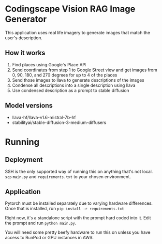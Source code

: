 # Codingscape Vision RAG Image Generator
This application uses real life imagery to generate images that match the user's description.

## How it works
1. Find places using Google's Place API
2. Send coordinates from step 1 to Google Street view and get images from 0, 90, 180, and 270 degrees for up to 4 of the places
3. Send those images to llava to generate descriptions of the images
4. Condense all descriptions into a single description using llava
5. Use condensed description as a prompt to stable diffusion

## Model versions
- llava-hf/llava-v1.6-mistral-7b-hf
- stabilityai/stable-diffusion-3-medium-diffusers

# Running

## Deployment
SSH is the only supported way of running this on anything that's not local. `scp` `main.py` and `requirements.txt` to your chosen environment.

## Application
Pytorch must be installed separately due to varying hardware differences. Once that is installed, run `pip install -r requirements.txt`

Right now, it's a standalone script with the prompt hard coded into it. Edit the prompt and run `python main.py`.

You will need some pretty beefy hardware to run this on unless you have access to RunPod or GPU instances in AWS.